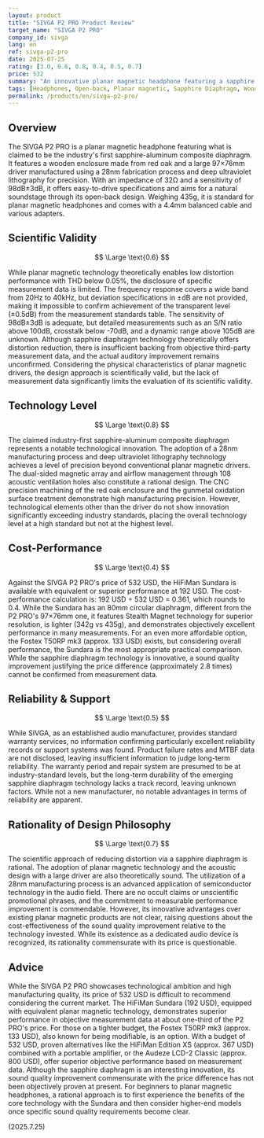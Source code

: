 ```yaml
---
layout: product
title: "SIVGA P2 PRO Product Review"
target_name: "SIVGA P2 PRO"
company_id: sivga
lang: en
ref: sivga-p2-pro
date: 2025-07-25
rating: [3.0, 0.6, 0.8, 0.4, 0.5, 0.7]
price: 532
summary: "An innovative planar magnetic headphone featuring a sapphire diaphragm, but it faces challenges in cost-performance."
tags: [Headphones, Open-back, Planar magnetic, Sapphire Diaphragm, Wooden Enclosure]
permalink: /products/en/sivga-p2-pro/
---
```

## Overview

The SIVGA P2 PRO is a planar magnetic headphone featuring what is claimed to be the industry's first sapphire-aluminum composite diaphragm. It features a wooden enclosure made from red oak and a large 97×76mm driver manufactured using a 28nm fabrication process and deep ultraviolet lithography for precision. With an impedance of 32Ω and a sensitivity of 98dB±3dB, it offers easy-to-drive specifications and aims for a natural soundstage through its open-back design. Weighing 435g, it is standard for planar magnetic headphones and comes with a 4.4mm balanced cable and various adapters.

## Scientific Validity

$$ \Large \text{0.6} $$

While planar magnetic technology theoretically enables low distortion performance with THD below 0.05%, the disclosure of specific measurement data is limited. The frequency response covers a wide band from 20Hz to 40kHz, but deviation specifications in ±dB are not provided, making it impossible to confirm achievement of the transparent level (±0.5dB) from the measurement standards table. The sensitivity of 98dB±3dB is adequate, but detailed measurements such as an S/N ratio above 100dB, crosstalk below -70dB, and a dynamic range above 105dB are unknown. Although sapphire diaphragm technology theoretically offers distortion reduction, there is insufficient backing from objective third-party measurement data, and the actual auditory improvement remains unconfirmed. Considering the physical characteristics of planar magnetic drivers, the design approach is scientifically valid, but the lack of measurement data significantly limits the evaluation of its scientific validity.

## Technology Level

$$ \Large \text{0.8} $$

The claimed industry-first sapphire-aluminum composite diaphragm represents a notable technological innovation. The adoption of a 28nm manufacturing process and deep ultraviolet lithography technology achieves a level of precision beyond conventional planar magnetic drivers. The dual-sided magnetic array and airflow management through 108 acoustic ventilation holes also constitute a rational design. The CNC precision machining of the red oak enclosure and the gunmetal oxidation surface treatment demonstrate high manufacturing precision. However, technological elements other than the driver do not show innovation significantly exceeding industry standards, placing the overall technology level at a high standard but not at the highest level.

## Cost-Performance

$$ \Large \text{0.4} $$

Against the SIVGA P2 PRO's price of 532 USD, the HiFiMan Sundara is available with equivalent or superior performance at 192 USD. The cost-performance calculation is: 192 USD ÷ 532 USD = 0.361, which rounds to 0.4. While the Sundara has an 80mm circular diaphragm, different from the P2 PRO's 97×76mm one, it features Stealth Magnet technology for superior resolution, is lighter (342g vs 435g), and demonstrates objectively excellent performance in many measurements. For an even more affordable option, the Fostex T50RP mk3 (approx. 133 USD) exists, but considering overall performance, the Sundara is the most appropriate practical comparison. While the sapphire diaphragm technology is innovative, a sound quality improvement justifying the price difference (approximately 2.8 times) cannot be confirmed from measurement data.

## Reliability & Support

$$ \Large \text{0.5} $$

While SIVGA, as an established audio manufacturer, provides standard warranty services, no information confirming particularly excellent reliability records or support systems was found. Product failure rates and MTBF data are not disclosed, leaving insufficient information to judge long-term reliability. The warranty period and repair system are presumed to be at industry-standard levels, but the long-term durability of the emerging sapphire diaphragm technology lacks a track record, leaving unknown factors. While not a new manufacturer, no notable advantages in terms of reliability are apparent.

## Rationality of Design Philosophy

$$ \Large \text{0.7} $$

The scientific approach of reducing distortion via a sapphire diaphragm is rational. The adoption of planar magnetic technology and the acoustic design with a large driver are also theoretically sound. The utilization of a 28nm manufacturing process is an advanced application of semiconductor technology in the audio field. There are no occult claims or unscientific promotional phrases, and the commitment to measurable performance improvement is commendable. However, its innovative advantages over existing planar magnetic products are not clear, raising questions about the cost-effectiveness of the sound quality improvement relative to the technology invested. While its existence as a dedicated audio device is recognized, its rationality commensurate with its price is questionable.

## Advice

While the SIVGA P2 PRO showcases technological ambition and high manufacturing quality, its price of 532 USD is difficult to recommend considering the current market. The HiFiMan Sundara (192 USD), equipped with equivalent planar magnetic technology, demonstrates superior performance in objective measurement data at about one-third of the P2 PRO's price. For those on a tighter budget, the Fostex T50RP mk3 (approx. 133 USD), also known for being modifiable, is an option. With a budget of 532 USD, proven alternatives like the HiFiMan Edition XS (approx. 367 USD) combined with a portable amplifier, or the Audeze LCD-2 Classic (approx. 800 USD), offer superior objective performance based on measurement data. Although the sapphire diaphragm is an interesting innovation, its sound quality improvement commensurate with the price difference has not been objectively proven at present. For beginners to planar magnetic headphones, a rational approach is to first experience the benefits of the core technology with the Sundara and then consider higher-end models once specific sound quality requirements become clear.

(2025.7.25)
